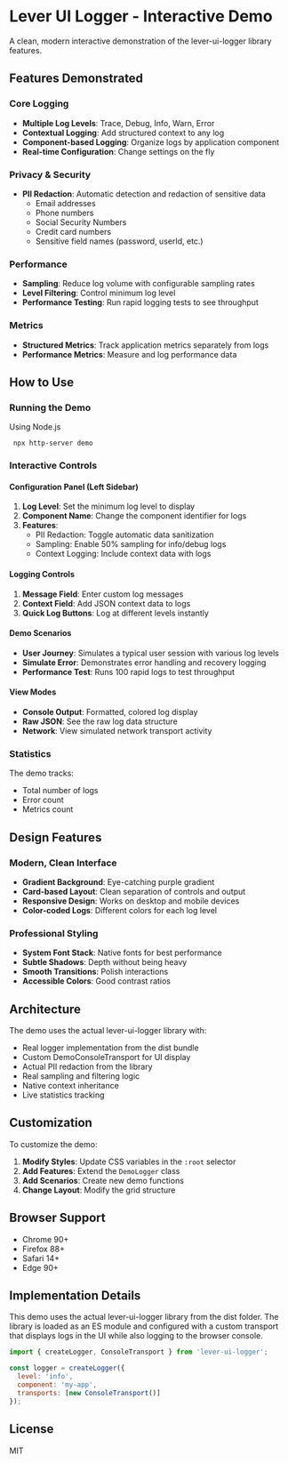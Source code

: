 # Lever UI Logger - Interactive Demo

A clean, modern interactive demonstration of the lever-ui-logger library features.

## Features Demonstrated

### Core Logging
- **Multiple Log Levels**: Trace, Debug, Info, Warn, Error
- **Contextual Logging**: Add structured context to any log
- **Component-based Logging**: Organize logs by application component
- **Real-time Configuration**: Change settings on the fly

### Privacy & Security
- **PII Redaction**: Automatic detection and redaction of sensitive data
  - Email addresses
  - Phone numbers
  - Social Security Numbers
  - Credit card numbers
  - Sensitive field names (password, userId, etc.)

### Performance
- **Sampling**: Reduce log volume with configurable sampling rates
- **Level Filtering**: Control minimum log level
- **Performance Testing**: Run rapid logging tests to see throughput

### Metrics
- **Structured Metrics**: Track application metrics separately from logs
- **Performance Metrics**: Measure and log performance data

## How to Use

### Running the Demo

  Using Node.js
  ```
   npx http-server demo
   ```

### Interactive Controls

#### Configuration Panel (Left Sidebar)

1. **Log Level**: Set the minimum log level to display
2. **Component Name**: Change the component identifier for logs
3. **Features**:
   - PII Redaction: Toggle automatic data sanitization
   - Sampling: Enable 50% sampling for info/debug logs
   - Context Logging: Include context data with logs

#### Logging Controls

1. **Message Field**: Enter custom log messages
2. **Context Field**: Add JSON context data to logs
3. **Quick Log Buttons**: Log at different levels instantly

#### Demo Scenarios

- **User Journey**: Simulates a typical user session with various log levels
- **Simulate Error**: Demonstrates error handling and recovery logging
- **Performance Test**: Runs 100 rapid logs to test throughput

#### View Modes

- **Console Output**: Formatted, colored log display
- **Raw JSON**: See the raw log data structure
- **Network**: View simulated network transport activity

### Statistics

The demo tracks:
- Total number of logs
- Error count
- Metrics count

## Design Features

### Modern, Clean Interface
- **Gradient Background**: Eye-catching purple gradient
- **Card-based Layout**: Clean separation of controls and output
- **Responsive Design**: Works on desktop and mobile devices
- **Color-coded Logs**: Different colors for each log level

### Professional Styling
- **System Font Stack**: Native fonts for best performance
- **Subtle Shadows**: Depth without being heavy
- **Smooth Transitions**: Polish interactions
- **Accessible Colors**: Good contrast ratios

## Architecture

The demo uses the actual lever-ui-logger library with:
- Real logger implementation from the dist bundle
- Custom DemoConsoleTransport for UI display
- Actual PII redaction from the library
- Real sampling and filtering logic
- Native context inheritance
- Live statistics tracking

## Customization

To customize the demo:

1. **Modify Styles**: Update CSS variables in the `:root` selector
2. **Add Features**: Extend the `DemoLogger` class
3. **Add Scenarios**: Create new demo functions
4. **Change Layout**: Modify the grid structure

## Browser Support

- Chrome 90+
- Firefox 88+
- Safari 14+
- Edge 90+

## Implementation Details

This demo uses the actual lever-ui-logger library from the dist folder. The library is loaded as an ES module and configured with a custom transport that displays logs in the UI while also logging to the browser console.

```javascript
import { createLogger, ConsoleTransport } from 'lever-ui-logger';

const logger = createLogger({
  level: 'info',
  component: 'my-app',
  transports: [new ConsoleTransport()]
});
```

## License

MIT